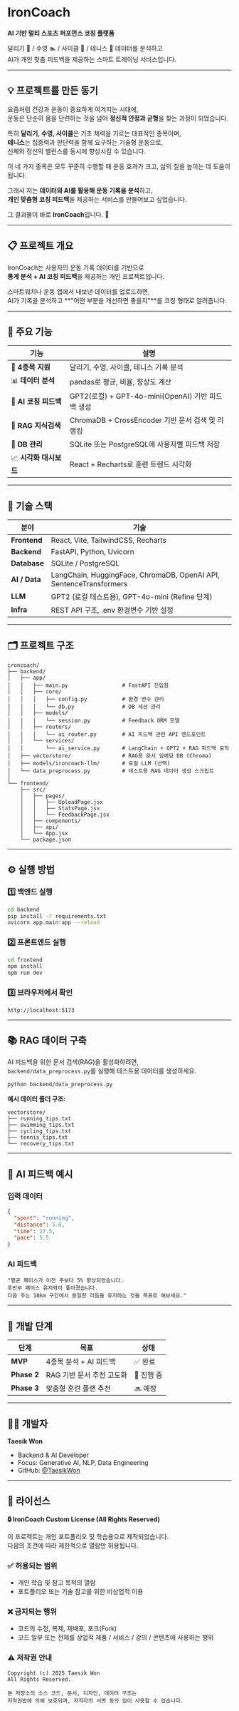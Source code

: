 # IronCoach

**AI 기반 멀티 스포츠 퍼포먼스 코칭 플랫폼**

달리기 🏃 / 수영 🏊 / 사이클 🚴 / 테니스 🎾 데이터를 분석하고  
AI가 개인 맞춤 피드백을 제공하는 스마트 트레이닝 서비스입니다.

---

## 💡 프로젝트를 만든 동기

요즘처럼 건강과 운동이 중요하게 여겨지는 시대에,  
운동은 단순히 몸을 단련하는 것을 넘어 **정신적 안정과 균형**을 찾는 과정이 되었습니다.

특히 **달리기, 수영, 사이클**은 기초 체력을 기르는 대표적인 종목이며,  
**테니스**는 집중력과 판단력을 함께 요구하는 기술형 운동으로,  
신체와 정신의 밸런스를 동시에 향상시킬 수 있습니다.

이 네 가지 종목은 모두 꾸준히 수행할 때 운동 효과가 크고, 삶의 질을 높이는 데 도움이 됩니다.  

그래서 저는 **데이터와 AI를 활용해 운동 기록을 분석**하고,  
**개인 맞춤형 코칭 피드백**을 제공하는 서비스를 만들어보고 싶었습니다.

그 결과물이 바로 **IronCoach**입니다. 💪

---

## 📋 프로젝트 개요

IronCoach는 사용자의 운동 기록 데이터를 기반으로  
**통계 분석 + AI 코칭 피드백**을 제공하는 개인 프로젝트입니다.

스마트워치나 운동 앱에서 내보낸 데이터를 업로드하면,  
AI가 기록을 분석하고 **"어떤 부분을 개선하면 좋을지"**를 코칭 형태로 알려줍니다.

---

## 🚀 주요 기능

| 기능 | 설명 |
|------|------|
| 🏃 **4종목 지원** | 달리기, 수영, 사이클, 테니스 기록 분석 |
| 📊 **데이터 분석** | pandas로 평균, 비율, 향상도 계산 |
| 💬 **AI 코칭 피드백** | GPT2(로컬) + GPT-4o-mini(OpenAI) 기반 피드백 생성 |
| 🧠 **RAG 지식검색** | ChromaDB + CrossEncoder 기반 문서 검색 및 리랭킹 |
| 💾 **DB 관리** | SQLite 또는 PostgreSQL에 사용자별 피드백 저장 |
| 📈 **시각화 대시보드** | React + Recharts로 훈련 트렌드 시각화 |

---

## 🧩 기술 스택

| 분야 | 기술 |
|------|------|
| **Frontend** | React, Vite, TailwindCSS, Recharts |
| **Backend** | FastAPI, Python, Uvicorn |
| **Database** | SQLite / PostgreSQL |
| **AI / Data** | LangChain, HuggingFace, ChromaDB, OpenAI API, SentenceTransformers |
| **LLM** | GPT2 (로컬 테스트용), GPT-4o-mini (Refine 단계) |
| **Infra** | REST API 구조, .env 환경변수 기반 설정 |

---

## 🗂️ 프로젝트 구조
```
ironcoach/
├── backend/
│   ├── app/
│   │   ├── main.py                 # FastAPI 진입점
│   │   ├── core/
│   │   │   ├── config.py           # 환경 변수 관리
│   │   │   └── db.py               # DB 세션 관리
│   │   ├── models/
│   │   │   └── session.py          # Feedback ORM 모델
│   │   ├── routers/
│   │   │   └── ai_router.py        # AI 피드백 관련 API 엔드포인트
│   │   └── services/
│   │       └── ai_service.py       # LangChain + GPT2 + RAG 피드백 로직
│   ├── vectorstore/                # RAG용 문서 임베딩 DB (Chroma)
│   ├── models/ironcoach-llm/       # 로컬 LLM (선택)
│   └── data_preprocess.py          # 테스트용 RAG 데이터 생성 스크립트
│
└── frontend/
    ├── src/
    │   ├── pages/
    │   │   ├── UploadPage.jsx
    │   │   ├── StatsPage.jsx
    │   │   └── FeedbackPage.jsx
    │   ├── components/
    │   ├── api/
    │   └── App.jsx
    └── package.json
```

---

## ⚙️ 실행 방법

### 1️⃣ 백엔드 실행
```bash
cd backend
pip install -r requirements.txt
uvicorn app.main:app --reload
```

### 2️⃣ 프론트엔드 실행
```bash
cd frontend
npm install
npm run dev
```

### 3️⃣ 브라우저에서 확인
```
http://localhost:5173
```

---

## 📚 RAG 데이터 구축

AI 피드백을 위한 문서 검색(RAG)을 활성화하려면,  
`backend/data_preprocess.py`를 실행해 테스트용 데이터를 생성하세요.
```bash
python backend/data_preprocess.py
```

**예시 데이터 폴더 구조:**
```
vectorstore/
├── running_tips.txt
├── swimming_tips.txt
├── cycling_tips.txt
├── tennis_tips.txt
└── recovery_tips.txt
```

---

## 🧠 AI 피드백 예시

### 입력 데이터
```json
{
  "sport": "running",
  "distance": 5.0,
  "time": 27.5,
  "pace": 5.5
}
```

### AI 피드백
```
"평균 페이스가 이전 주보다 5% 향상되었습니다.
후반부 페이스 유지력이 좋아졌습니다.
다음 주는 10km 구간에서 동일한 리듬을 유지하는 것을 목표로 해보세요."
```

---

## 📅 개발 단계

| 단계 | 목표 | 상태 |
|------|------|------|
| **MVP** | 4종목 분석 + AI 피드백 | ✅ 완료 |
| **Phase 2** | RAG 기반 문서 추천 고도화 | 🚧 진행 중 |
| **Phase 3** | 맞춤형 훈련 플랜 추천 | 🔜 예정 |

---

## 👨‍💻 개발자

**Taesik Won**

- Backend & AI Developer
- Focus: Generative AI, NLP, Data Engineering
- GitHub: [@TaesikWon](https://github.com/TaesikWon)

---

## 📜 라이선스

**🔒 IronCoach Custom License (All Rights Reserved)**

이 프로젝트는 개인 포트폴리오 및 학습용으로 제작되었습니다.  
다음의 조건에 따라 제한적으로 열람만 허용됩니다.

### ✅ 허용되는 범위

- 개인 학습 및 참고 목적의 열람
- 포트폴리오 또는 기술 참고를 위한 비상업적 이용

### ❌ 금지되는 행위

- 코드의 수정, 복제, 재배포, 포크(Fork)
- 코드 일부 또는 전체를 상업적 제품 / 서비스 / 강의 / 콘텐츠에 사용하는 행위

### ⚠️ 저작권 안내
```
Copyright (c) 2025 Taesik Won
All Rights Reserved.

본 저장소의 소스 코드, 문서, 디자인, 데이터 구조는
저작권법에 의해 보호되며, 저작자의 서면 동의 없이 사용할 수 없습니다.
```